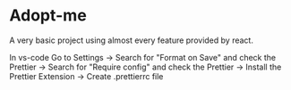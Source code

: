 # Adopt-me

A very basic project using almost every feature provided by react.

In vs-code
Go to Settings -> Search for "Format on Save" and check the Prettier -> Search for "Require config" and check the Prettier -> Install the Prettier Extension -> Create .prettierrc file
